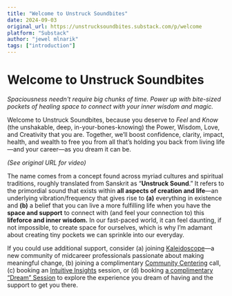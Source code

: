 ```yaml
---
title: "Welcome to Unstruck Soundbites"
date: 2024-09-03
original_url: https://unstrucksoundbites.substack.com/p/welcome
platform: "Substack"
author: "jewel mlnarik"
tags: ["introduction"]
---
```


# Welcome to Unstruck Soundbites
*Spaciousness needn't require big chunks of time. Power up with bite-sized pockets of healing space to connect with your inner wisdom and magic.*

Welcome to Unstruck Soundbites, because you deserve to _Feel_ and _Know_ (the unshakable, deep, in-your-bones-knowing) the Power, Wisdom, Love, and Creativity that you are. Together, we’ll boost confidence, clarity, impact, health, and wealth to free you from all that’s holding you back from living life —and your career—as you dream it can be.

*(See original URL for video)*

The name comes from a concept found across myriad cultures and spiritual traditions, roughly translated from Sanskrit as “**Unstruck Sound**.” It refers to the primordial sound that exists within **all aspects of creation and life**—an underlying vibration/frequency that gives rise to **(a)** everything in existence and **(b)** a belief that you can live a more fulfilling life when you have the **space and support** to connect with (and feel your connection to) this **lifeforce and inner wisdom.** In our fast-paced world, it can feel daunting, if not impossible, to create space for ourselves, which is why I’m adamant about creating tiny pockets we can sprinkle into our everyday.

If you could use additional support, consider (a) joining [Kaleidoscope](https://kaleidogroups.com)—a new community of midcareer professionals passionate about making meaningful change, (b) joining a complimentary [Community Centering](https://unstrucksanctuary.com/#services) call, (c) booking an [Intuitive Insights](https://calendly.com/jewel/readings) session, or (d) booking [a complimentary “Dream” Session](https://calendly.com/jewel/inquiry) to explore the experience you dream of having and the support to get you there.